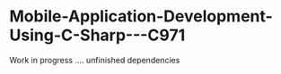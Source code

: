 # Mobile-Application-Development-Using-C-Sharp---C971

Work in progress .... unfinished dependencies
